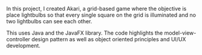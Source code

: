 In this project, I created Akari, a grid-based game where the objective is place lightbulbs so that every single square on the grid is illuminated and no two lightbulbs can see each other.

This uses Java and the JavaFX library. The code highlights the model-view-controller design pattern as well as object oriented principles and UI/UX development.
